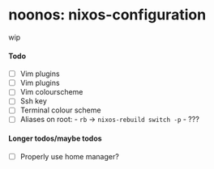 # noonos: nixos-configuration

wip

#### Todo

- [ ] Vim plugins
- [ ] Vim plugins
- [ ] Vim colourscheme
- [ ] Ssh key
- [ ] Terminal colour scheme
- [ ] Aliases on root:
      - `rb` -> `nixos-rebuild switch -p`
      - ???

#### Longer todos/maybe todos

- [ ] Properly use home manager?

